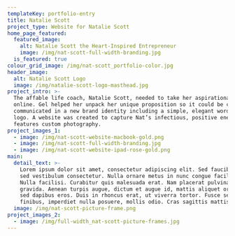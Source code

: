 ```yaml
---
templateKey: portfolio-entry
title: Natalie Scott
project_type: Website for Natalie Scott
home_page_featured:
  featured_image:
    alt: Natalie Scott the Heart-Inspired Entrepreneur
    image: /img/nat-scott-full-width-branding.jpg
  is_featured: true
colour_grid_image: /img/nat-scott_portfolio-color.jpg
header_image:
  alt: Natalie Scott Logo
  image: /img/natalie-scott-logo-masthead.jpg
project_intro: >-
  The affable life coach, Natalie Scott, needed to take her aspirational brand
  online. Gel helped her unpack her unique proposition so it could be clearly
  communicated in a new brand identity including a simple, elegant word mark
  logo. A website was created to capture Nat’s infectious, positive energy--it
  features custom photography.
project_images_1:
  - image: /img/nat-scott-website-macbook-gold.png
  - image: /img/nat-scott-full-width-branding.jpg
  - image: /img/nat-scott-website-ipad-rose-gold.png
main:
  detail_text: >-
    Lorem ipsum dolor sit amet, consectetur adipiscing elit. Sed faucibus velit
    sed vestibulum consectetur. Nulla ornare metus in nunc congue facilisis.
    Nulla facilisi. Curabitur quis malesuada erat. Nam placerat pulvinar
    gravida. Aenean turpis augue, dictum et augue id, mattis aliquet orci. Fusce
    sed dapibus eros. Duis in rhoncus erat, ut viverra tortor. Fusce sed enim
    finibus, imperdiet nulla posuere, mollis odio. Cras sagittis mattis luctus.
  image: /img/nat-scott-picture-frame.png
project_images_2:
  - image: /img/full-width_nat-scott-picture-frames.jpg
---
```


